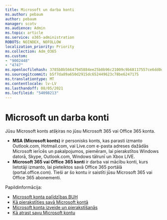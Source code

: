```yaml
---
title: Microsoft un darba konti
ms.author: pebaum
author: pebaum
manager: scotv
ms.audience: Admin
ms.topic: article
ms.service: o365-administration
ROBOTS: NOINDEX, NOFOLLOW
localization_priority: Priority
ms.collection: Adm_O365
ms.custom:
- "9002448"
- "4747"
ms.openlocfilehash: 3785b8b56647945884ee25b0b96c21009c9b68117557ce6dd0d049b9d2eeb9eb
ms.sourcegitcommit: b5f7da89a650d2915dc652449623c78be6247175
ms.translationtype: MT
ms.contentlocale: lv-LV
ms.lasthandoff: 08/05/2021
ms.locfileid: "54098213"
---
```

# <a name="microsoft-and-business-accounts"></a>Microsoft un darba konti

Jūsu Microsoft konts atšķiras no jūsu Microsoft 365 vai Office 365 konta.

- **MSA (Microsoft konts)** ir personisks konts, kas parasti izmanto Outlook.com, Hotmail.com, vai Live.com e-pasta adreses dažādās Microsoft ierīcēs un pakalpojumos, piemēram, lai pierakstītos Windows datorā, Skype, Outlook.com, Windows tālrunī un Xbox LIVE.
- **Microsoft 365 vai Office 365 konti** ir darba vai mācību konti, kurs lietotāji izmanto, lai pieteiktos savā Office 365 portālā (portal.office.com). Tieši ar šo kontu ir saistīti jūsu Microsoft 365 vai Office 365 abonementi.

Papildinformācija:

- [Microsoft konta palīdzības BUH](https://support.microsoft.com/hub/4294457/microsoft-account-help) 
- [Kā pierakstīties savā Microsoft kontā](https://support.microsoft.com/help/4028195/microsoft-account-how-to-sign-in)
- [Microsoft konta izveide un pierakstīšanās](https://account.microsoft.com/account)
- [Kā atrast savu Microsoft kontu](https://support.microsoft.com/help/13811/microsoft-account-how-to-find)
